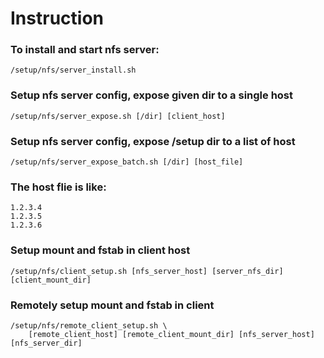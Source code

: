 Instruction
=================
### To install and start nfs server:
```
/setup/nfs/server_install.sh
```

### Setup nfs server config, expose given dir to a single host
```
/setup/nfs/server_expose.sh [/dir] [client_host]
```

### Setup nfs server config, expose /setup dir to a list of host
```
/setup/nfs/server_expose_batch.sh [/dir] [host_file]
```

### The host flie is like:
```
1.2.3.4
1.2.3.5
1.2.3.6
```

### Setup mount and fstab in client host
```
/setup/nfs/client_setup.sh [nfs_server_host] [server_nfs_dir] [client_mount_dir]
```

### Remotely setup mount and fstab in client
```
/setup/nfs/remote_client_setup.sh \
    [remote_client_host] [remote_client_mount_dir] [nfs_server_host] [nfs_server_dir]
```
